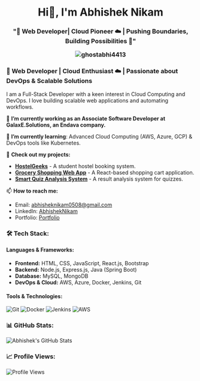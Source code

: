 <h1 align="center">Hi👋, I'm Abhishek Nikam</h1>
<h3 align="center">"🌟 Web Developer| Cloud Pioneer ☁️ | Pushing Boundaries, Building Possibilities 🚀"
<p align="center"> <img src="https://miro.medium.com/max/1785/0*7Q3yvSIv_t0ioJ-Z.gif" alt="ghostabhi4413" /> </p>

### 🌟 Web Developer | Cloud Enthusiast ☁️ | Passionate about DevOps & Scalable Solutions

I am a Full-Stack Developer with a keen interest in Cloud Computing and DevOps. I love building scalable web applications and automating workflows.

🔭 **I’m currently working as an Associate Software Developer at GalaxE.Solutions, an Endava company.**

🌱 **I’m currently learning**: Advanced Cloud Computing (AWS, Azure, GCP) & DevOps tools like Kubernetes.

📂 **Check out my projects:**
- **[HostelGeeks](https://github.com/your-github-username/HostelGeeks)** - A student hostel booking system.
- **[Grocery Shopping Web App](https://github.com/your-github-username/GroceryShoppingApp)** - A React-based shopping cart application.
- **[Smart Quiz Analysis System](https://github.com/your-github-username/SmartQuizAnalysis)** - A result analysis system for quizzes.

📫 **How to reach me:**
- Email: [abhisheknikam0508@gmail.com](mailto:abhisheknikam0508@gmail.com)
- LinkedIn: [AbhishekNikam](https://www.linkedin.com/in/abhishek-nikam-7888b1210/)
- Portfolio: [Portfolio](https://abhisheknikamportfolio.netlify.app/)

### 🛠️ Tech Stack:

#### **Languages & Frameworks:**
- **Frontend:** HTML, CSS, JavaScript, React.js, Bootstrap
- **Backend:** Node.js, Express.js, Java (Spring Boot)
- **Database:** MySQL, MongoDB
- **DevOps & Cloud:** AWS, Azure, Docker, Jenkins, Git

#### **Tools & Technologies:**
![Git](https://img.shields.io/badge/Git-%23F05033.svg?style=flat-square&logo=git&logoColor=white) ![Docker](https://img.shields.io/badge/Docker-%230db7ed.svg?style=flat-square&logo=docker&logoColor=white) ![Jenkins](https://img.shields.io/badge/Jenkins-%23D24939.svg?style=flat-square&logo=jenkins&logoColor=white) ![AWS](https://img.shields.io/badge/AWS-%23FF9900.svg?style=flat-square&logo=amazon-aws&logoColor=white)

### 📊 GitHub Stats:
![Abhishek's GitHub Stats](https://github-readme-stats.vercel.app/api?username=your-github-username&show_icons=true&theme=radical)

### 📈 Profile Views:
![Profile Views](https://komarev.com/ghpvc/?username=your-github-username&color=brightgreen)

